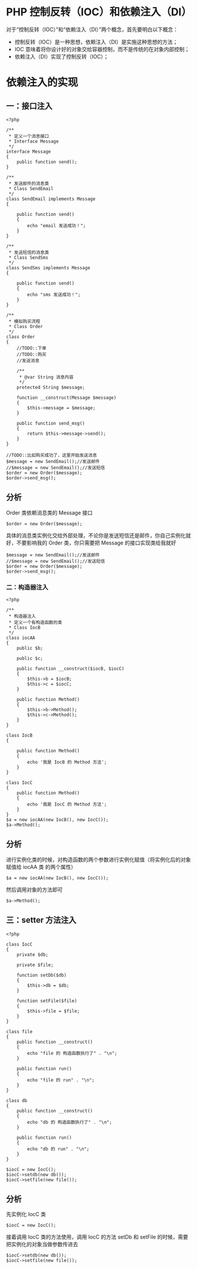 # PHP 控制反转（IOC）和依赖注入（DI）

对于“控制反转（IOC）”和“依赖注入（DI）”两个概念，首先要明白以下概念：

- 控制反转（IOC）是一种思想，依赖注入（DI）是实施这种思想的方法；
- IOC 意味着将你设计好的对象交给容器控制，而不是传统的在对象内部控制；
- 依赖注入（DI）实现了控制反转（IOC）；

# 依赖注入的实现

## 一：接口注入

```
<?php

/**
 * 定义一个消息接口
 * Interface Message
 */
interface Message
{
    public function send();
}

/**
 * 发送邮件的消息类
 * Class SendEmail
 */
class SendEmail implements Message
{

    public function send()
    {
        echo "email 发送成功！";
    }
}

/**
 * 发送短信的消息类
 * Class SendSms
 */
class SendSms implements Message
{

    public function send()
    {
        echo "sms 发送成功！";
    }
}

/**
 * 模拟购买流程
 * Class Order
 */
class Order
{
    //TODO::下单
    //TODO::购买
    //发送消息

    /**
     * @var String 消息内容
     */
    protected String $message;

    function __construct(Message $message)
    {
        $this->message = $message;
    }

    public function send_msg()
    {
        return $this->message->send();
    }
}

//TODO::比如购买成功了，这里开始发送消息
$message = new SendEmail();//发送邮件
//$message = new SendEmail();//发送短信
$order = new Order($message);
$order->send_msg();
```



## 分析

Order 类依赖消息类的 Message 接口

```
$order = new Order($message);
```

具体的消息类实例化交给外部处理，不论你是发送短信还是邮件，你自己实例化就好，不要影响我的 Order 类，你只需要把 Message 的接口实现类给我就好

```
$message = new SendEmail();//发送邮件
//$message = new SendEmail();//发送短信
$order = new Order($message); 
$order->send_msg();
```



### 二：构造器注入

```
<?php

/**
 * 构造器注入
 * 定义一个有构造函数的类
 * Class IocB
 */
class iocAA
{
    public $b;

    public $c;

    public function __construct($iocB, $iocC)
    {
        $this->b = $iocB;
        $this->c = $iocC;
    }

    public function Method()
    {
        $this->b->Method();
        $this->c->Method();
    }
}

class IocB
{

    public function Method()
    {
        echo '我是 IocB 的 Method 方法';
    }
}

class IocC
{
    public function Method()
    {
        echo '我是 IocC 的 Method 方法';
    }
}
$a = new iocAA(new IocB(), new IocC());
$a->Method();
```



## 分析

进行实例化类的时候，对构造函数的两个参数进行实例化赋值（将实例化后的对象赋值给 iocAA 类 的两个属性）

```
$a = new iocAA(new IocB(), new IocC());
```

然后调用对象的方法即可

```
$a->Method();
```



## 三：setter 方法注入

```
<?php

class IocC
{
    private $db;

    private $file;

    function setDb($db)
    {
        $this->db = $db;
    }

    function setFile($file)
    {
        $this->file = $file;
    }
}

class file
{
    public function __construct()
    {
        echo "file 的 构造函数执行了" . "\n";
    }

    public function run()
    {
        echo "file 的 run" . "\n";
    }
}

class db
{
    public function __construct()
    {
        echo "db 的 构造函数执行了" . "\n";
    }

    public function run()
    {
        echo "db 的 run" . "\n";
    }
}

$iocC = new IocC();
$iocC->setdb(new db());
$iocC->setfile(new file());
```



## 分析

先实例化 IocC 类

```
$iocC = new IocC();
```

接着调用 IocC 类的方法使用，调用 IocC 的方法 setDb 和 setFile 的时候，需要把实例化的对象当做参数传进去

```
$iocC->setdb(new db());
$iocC->setfile(new file());
```
